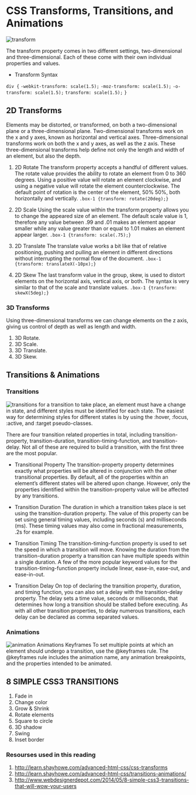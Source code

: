 # CSS Transforms, Transitions, and Animations

![transform](https://miro.medium.com/max/1800/1*_6MfwckxNfQTca9SiG8MdQ.png)

The transform property comes in two different settings, two-dimensional and three-dimensional. Each of these come with their own individual properties and values.

* Transform Syntax

`div {`
  `-webkit-transform: scale(1.5);`
     `-moz-transform: scale(1.5);`
       `-o-transform: scale(1.5);`
         `transform: scale(1.5);`
`}`

## 2D Transforms

Elements may be distorted, or transformed, on both a two-dimensional plane or a three-dimensional plane. Two-dimensional transforms work on the x and y axes, known as horizontal and vertical axes. Three-dimensional transforms work on both the x and y axes, as well as the z axis. These three-dimensional transforms help define not only the length and width of an element, but also the depth.

1. 2D Rotate
The transform property accepts a handful of different values. The rotate value provides the ability to rotate an element from 0 to 360 degrees. Using a positive value will rotate an element clockwise, and using a negative value will rotate the element counterclockwise. The default point of rotation is the center of the element, 50% 50%, both horizontally and vertically.
`.box-1 {transform: rotate(20deg);}`

2. 2D Scale
Using the scale value within the transform property allows you to change the appeared size of an element. The default scale value is 1, therefore any value between .99 and .01 makes an element appear smaller while any value greater than or equal to 1.01 makes an element appear larger.
`.box-1 {transform: scale(.75);}`

3. 2D Translate
The translate value works a bit like that of relative positioning, pushing and pulling an element in different directions without interrupting the normal flow of the document.
`.box-1 {transform: translateX(-10px);}`

4. 2D Skew
The last transform value in the group, skew, is used to distort elements on the horizontal axis, vertical axis, or both. The syntax is very similar to that of the scale and translate values.
`.box-1 {transform: skewX(5deg);}`

### 3D Transforms

Using three-dimensional transforms we can change elements on the z axis, giving us control of depth as well as length and width.

1. 3D Rotate.
2. 3D Scale.
3. 3D Translate.
4. 3D Skew.

## Transitions & Animations

### Transitions

![transitions](https://coursework.vschool.io/content/images/2016/08/hover-no-transition.gif)
for a transition to take place, an element must have a change in state, and different styles must be identified for each state. The easiest way for determining styles for different states is by using the :hover, :focus, :active, and :target pseudo-classes.

There are four transition related properties in total, including transition-property, transition-duration, transition-timing-function, and transition-delay. Not all of these are required to build a transition, with the first three are the most popular.

* Transitional Property
The transition-property property determines exactly what properties will be altered in conjunction with the other transitional properties. By default, all of the properties within an element’s different states will be altered upon change. However, only the properties identified within the transition-property value will be affected by any transitions.

* Transition Duration
The duration in which a transition takes place is set using the transition-duration property. The value of this property can be set using general timing values, including seconds (s) and milliseconds (ms). These timing values may also come in fractional measurements, .2s for example.

* Transition Timing
The transition-timing-function property is used to set the speed in which a transition will move. Knowing the duration from the transition-duration property a transition can have multiple speeds within a single duration. A few of the more popular keyword values for the transition-timing-function property include linear, ease-in, ease-out, and ease-in-out.

* Transition Delay
On top of declaring the transition property, duration, and timing function, you can also set a delay with the transition-delay property. The delay sets a time value, seconds or milliseconds, that determines how long a transition should be stalled before executing. As with all other transition properties, to delay numerous transitions, each delay can be declared as comma separated values.

### Animations

![animation](https://i.pinimg.com/originals/34/9f/b6/349fb611022ec7f6176d26321fce0011.gif)
Animations Keyframes
To set multiple points at which an element should undergo a transition, use the @keyframes rule. The @keyframes rule includes the animation name, any animation breakpoints, and the properties intended to be animated.

## 8 SIMPLE CSS3 TRANSITIONS

1. Fade in
2. Change color
3. Grow & Shrink
4. Rotate elements
5. Square to circle
6. 3D shadow
7. Swing
8. Inset border

### Resourses used in this reading

1. <http://learn.shayhowe.com/advanced-html-css/css-transforms>
2. <http://learn.shayhowe.com/advanced-html-css/transitions-animations/>
3. <http://www.webdesignerdepot.com/2014/05/8-simple-css3-transitions-that-will-wow-your-users>